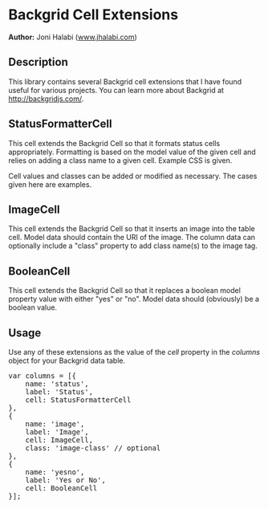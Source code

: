 Backgrid Cell Extensions
=========================

__Author:__ Joni Halabi (www.jhalabi.com)

Description
-----------

This library contains several Backgrid cell extensions that I have found useful for various projects.  You can learn more about Backgrid at http://backgridjs.com/.

StatusFormatterCell
-----------

This cell extends the Backgrid Cell so that it formats status cells appropriately.  Formatting is based on the model value of the given cell and relies on adding a class name to a given cell.  Example CSS is given.

Cell values and classes can be added or modified as necessary.  The cases given here are examples.

ImageCell
-----------

This cell extends the Backgrid Cell so that it inserts an image into the table cell.  Model data should contain the URI of the image.  The column data can optionally include a "class" property to add class name(s) to the image tag.

BooleanCell
-----------

This cell extends the Backgrid Cell so that it replaces a boolean model property value with either "yes" or "no".  Model data should (obviously) be a boolean value.

Usage
-----------

Use any of these extensions as the value of the <em>cell</em> property in the <em>columns</em> object for your Backgrid data table.

<pre>
var columns = [{
	name: 'status',
	label: 'Status',
	cell: StatusFormatterCell
},
{
	name: 'image',
	label: 'Image',
	cell: ImageCell,
	class: 'image-class' // optional
},
{
	name: 'yesno',
	label: 'Yes or No',
	cell: BooleanCell
}];
</pre>
